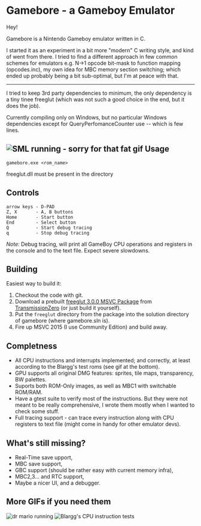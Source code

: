 Gamebore - a Gameboy Emulator
===========================

Hey! 

Gamebore is a Nintendo Gameboy emulator written in C. 

I started it as an experiment in a bit more "modern" C writing style, and kind of went from there. I tried to find a different approach in few common schemes for emulators e.g. N->1 opcode bit-mask to function mapping (opcodes.inc), my own idea for MBC memory section switching; which ended up probably being a bit sub-optimal, but I'm at peace with that. 

----------
I tried to keep 3rd party dependencies to minimum, the only dependency is a tiny tinee freeglut (which was not such a good choice in the end, but it does the job). 

Currently compiling only on Windows, but no particular Windows dependencies except for QueryPerfomanceCounter use --  which is few lines.

![ SML running - sorry for that fat gif](https://i.imgur.com/TruHVjW.gif)
Usage
----------------------
	gamebore.exe <rom_name>
freeglut.dll must be present in the directory

Controls
----------------
	arrow keys - D-PAD
	Z, X       - A, B buttons
	Home       - Start button
	End        - Select button
	Q          - Start debug tracing 
	q          - Stop debug tracing

*Note:* Debug tracing, will print all GameBoy CPU operations and registers in the console and to the text file. Expect severe slowdowns.

Building
---------
Easiest way to build it:

1. Checkout the code with git.
2. Download a prebuilt [freeglut 3.0.0 MSVC Package][1] from [TransmissionZero][2] (or just build it yourself).
3. Put the `freeglut` directory from the package into the solution directory of gamebore (where gamebore.sln is).
4. Fire up MSVC 2015 (I use Community Edition) and build away.

Completness
-------------
* All CPU instructions and interrupts implemented; and correctly, at least according to the Blargg's test roms (see gif at the bottom).
* GPU supports all original DMG features: sprites, tile maps, transparency, BW palettes.
* Suports both ROM-Only images, as well as MBC1 with switchable ROM/RAM. 
* Have a gtest suite to verify most of the instructions. But they were not meant to be really comprehensive, I wrote them mostly when I wanted to check some stuff.
* Full tracing support - can trace every instruction along with CPU registers to text file (might come in handy for other emulator devs).


What's still missing?
----------------------
* Real-Time save upport,
* MBC save support,
* GBC support (should be rather easy with current memory infra),
* MBC2,3... and RTC support,
* Maybe a nicer UI, and a debugger.


More GIFs if you need them
------------------
![dr mario running](http://i.imgur.com/26IMnVy.gif)
![Blargg's CPU instruction tests](http://i.imgur.com/tXBUkWO.gif)


[1]: http://files.transmissionzero.co.uk/software/development/GLUT/freeglut-MSVC.zip
[2]: http://www.transmissionzero.co.uk/software/freeglut-devel
